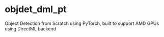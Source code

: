 # objdet_dml_pt
Object Detection from Scratch using PyTorch, built to support AMD GPUs using DirectML backend
